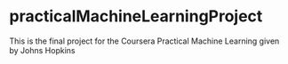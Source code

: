 # practicalMachineLearningProject
This is the final project for the Coursera Practical Machine Learning given by Johns Hopkins
